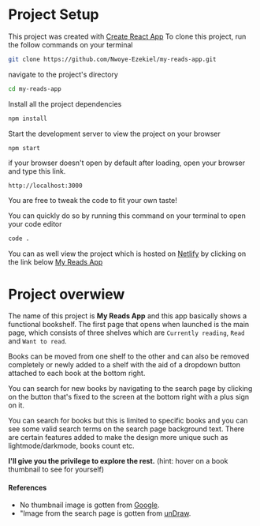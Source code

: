 # Project Setup

This project was created with [Create React App]
To clone this project, run the follow commands on your terminal

```sh
git clone https://github.com/Nwoye-Ezekiel/my-reads-app.git
```

navigate to the project's directory

```sh
cd my-reads-app
```

Install all the project dependencies

```sh
npm install
```

Start the development server to view the project on your browser

```sh
npm start
```

if your browser doesn't open by default after loading, open your browser and type this link.

`http://localhost:3000`

You are free to tweak the code to fit your own taste!

You can quickly do so by running this command on your terminal to open your code editor

```sh
code .
```

You can as well view the project which is hosted on [Netlify] by clicking on the link below
[My Reads App]

# Project overwiew

The name of this project is **My Reads App** and this app basically shows a functional bookshelf. The first page that opens when launched is the main page, which consists of three shelves which are `Currently reading`, `Read` and `Want to read`.

Books can be moved from one shelf to the other and can also be removed completely or newly added to a shelf with the aid of a dropdown button attached to each book at the bottom right.

You can search for new books by navigating to the search page by clicking on the button that's fixed to the screen at the bottom right with a plus sign on it.

You can search for books but this is limited to specific books and you can see some valid search terms on the search page background text. There are certain features added to make the design more unique such as lightmode/darkmode, books count etc.

**I'll give you the privilege to explore the rest.**
(hint: hover on a book thumbnail to see for yourself)

#### References

- No thumbnail image is gotten from [Google].
- "Image from the search page is gotten from [unDraw].

[create react app]: https://create-react-app.dev
[netlify]: https://www.netlify.com/
[my reads app]: https://www.the-reads-app.netlify.app/
[google]: https://www.google.com/
[undraw]: https://undraw.co/